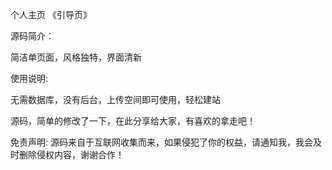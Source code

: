 个人主页 《引导页》

源码简介：

简洁单页面，风格独特，界面清新

使用说明:    

无需数据库，没有后台，上传空间即可使用，轻松建站

源码，简单的修改了一下，在此分享给大家，有喜欢的拿走吧！

免责声明: 源码来自于互联网收集而来，如果侵犯了你的权益，请通知我，我会及时删除侵权内容，谢谢合作！
